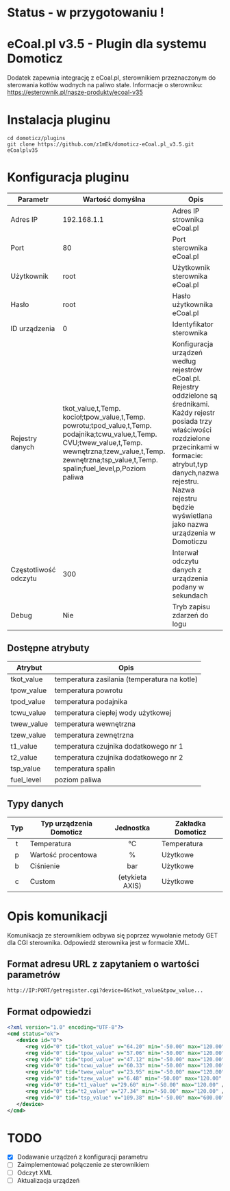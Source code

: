# Status - w przygotowaniu !

# eCoal.pl v3.5 - Plugin dla systemu Domoticz
Dodatek zapewnia integrację z eCoal.pl, sterownikiem przeznaczonym do sterowania kotłów wodnych na paliwo stałe.
Informacje o sterowniku: https://esterownik.pl/nasze-produkty/ecoal-v35

# Instalacja pluginu
```
cd domoticz/plugins
git clone https://github.com/z1mEk/domoticz-eCoal.pl_v3.5.git eCoalplv35
```
# Konfiguracja pluginu

| Parametr   | Wartość domyślna | Opis                           |
| ---------- | ---------------- | ------------------------------ |
| Adres IP   | 192.168.1.1      | Adres IP strownika eCoal.pl    |
| Port       | 80               | Port sterownika eCoal.pl       |
| Użytkownik | root             | Użytkownik sterownika eCoal.pl |
| Hasło      | root             | Hasło użytkownika eCoal.pl     |
| ID urządzenia | 0             | Identyfikator sterownika       |
| Rejestry danych | tkot_value,t,Temp. kocioł;tpow_value,t,Temp. powrotu;tpod_value,t,Temp. podajnika;tcwu_value,t,Temp. CVU;twew_value,t,Temp. wewnętrzna;tzew_value,t,Temp. zewnętrzna;tsp_value,t,Temp. spalin;fuel_level,p,Poziom paliwa | Konfiguracja urządzeń według rejestrów eCoal.pl. Rejestry oddzielone są średnikami. Każdy rejestr posiada trzy właściwości rozdzielone przecinkami w formacie: atrybut,typ danych,nazwa rejestru. Nazwa rejestru będzie wyświetlana jako nazwa urządzenia w Domoticzu |
| Częstotliwość odczytu | 300   | Interwał odczytu danych z urządzenia podany w sekundach |
| Debug      | Nie              | Tryb zapisu zdarzeń do logu    |

## Dostępne atrybuty

| Atrybut    | Opis                                         |
| ---------- | ---------------------------------------------|
| tkot_value | temperatura zasilania (temperatura na kotle) |
| tpow_value | temperatura powrotu                          |
| tpod_value | temperatura podajnika                        |
| tcwu_value | temperatura ciepłej wody użytkowej           |
| twew_value | temperatura wewnętrzna                       |
| tzew_value | temperatura zewnętrzna                       |
| t1_value   | temperatura czujnika dodatkowego nr 1        |
| t2_value   | temperatura czujnika dodatkowego nr 2        |
| tsp_value  | temperatura spalin                           |
| fuel_level | poziom paliwa                                |

## Typy danych
| Typ | Typ urządzenia Domoticz | Jednostka | Zakładka Domoticz |
| :---: | -----------| :----: | -----|
| t | Temperatura | ℃ | Temperatura |
| p | Wartość procentowa | % | Użytkowe |
| b | Ciśnienie | bar | Użytkowe |
| c | Custom | (etykieta AXIS)  | Użytkowe |

# Opis komunikacji
Komunikacja ze sterownikiem odbywa się poprzez wywołanie metody GET dla CGI sterownika. Odpowiedź sterownika jest w formacie XML.

## Format adresu URL z zapytaniem o wartości parametrów
```
http://IP:PORT/getregister.cgi?device=0&tkot_value&tpow_value...
```
## Format odpowiedzi
```xml
<?xml version="1.0" encoding="UTF-8"?>
<cmd status="ok">
   <device id="0">
      <reg vid="0" tid="tkot_value" v="64.20" min="-50.00" max="120.00" />
      <reg vid="0" tid="tpow_value" v="57.06" min="-50.00" max="120.00" />
      <reg vid="0" tid="tpod_value" v="47.12" min="-50.00" max="120.00" />
      <reg vid="0" tid="tcwu_value" v="60.33" min="-50.00" max="120.00" />
      <reg vid="0" tid="twew_value" v="23.95" min="-50.00" max="120.00" />
      <reg vid="0" tid="tzew_value" v="6.48" min="-50.00" max="120.00" />
      <reg vid="0" tid="t1_value" v="29.60" min="-50.00" max="120.00" />
      <reg vid="0" tid="t2_value" v="27.34" min="-50.00" max="120.00" />
      <reg vid="0" tid="tsp_value" v="109.38" min="-50.00" max="600.00" />
   </device>
</cmd>
```
# TODO
- [x] Dodawanie urządzeń z konfiguracji parametru
- [ ] Zaimplementować połączenie ze sterownikiem
- [ ] Odczyt XML
- [ ] Aktualizacja urządzeń

